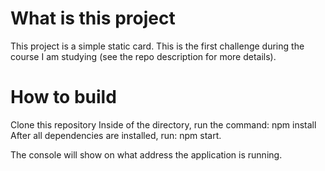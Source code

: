 # What is this project
This project is a simple static card. This is the first challenge during the course I am studying (see the repo description for more details).

# How to build
Clone this repository
Inside of the directory, run the command: npm install
After all dependencies are installed, run: npm start.

The console will show on what address the application is running.